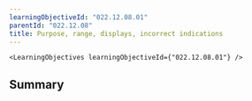 ```yaml
---
learningObjectiveId: "022.12.08.01"
parentId: "022.12.08"
title: Purpose, range, displays, incorrect indications
---
```


```tsx eval
<LearningObjectives learningObjectiveId={"022.12.08.01"} />
```

## Summary
